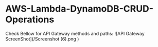 # AWS-Lambda-DynamoDB-CRUD-Operations
Check Bellow for API Gateway methods and paths:
![API Gateway ScreenShot](/Screenshot (6).png )
